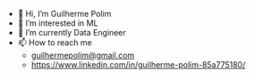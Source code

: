 - 👋 Hi, I’m Guilherme Polim
- 👀 I’m interested in ML
- 🌱 I’m currently Data Engineer
- 📫 How to reach me 
  - guilhermepolim@gmail.com
  - https://www.linkedin.com/in/guilherme-polim-85a775180/

<!---
gpolim/gpolim is a ✨ special ✨ repository because its `README.md` (this file) appears on your GitHub profile.
You can click the Preview link to take a look at your changes.
--->
